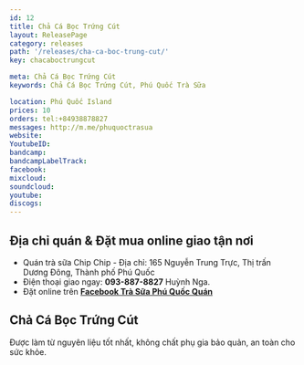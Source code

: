 ```yaml
---
id: 12
title: Chả Cá Bọc Trứng Cút
layout: ReleasePage
category: releases
path: '/releases/cha-ca-boc-trung-cut/'
key: chacaboctrungcut

meta: Chả Cá Bọc Trứng Cút
keywords: Chả Cá Bọc Trứng Cút, Phú Quốc Trà Sữa

location: Phú Quốc Island
prices: 10
orders: tel:+84938878827
messages: http://m.me/phuquoctrasua
website: 
YoutubeID: 
bandcamp: 
bandcampLabelTrack: 
facebook: 
mixcloud: 
soundcloud: 
youtube: 
discogs: 
---
```


## Địa chỉ quán & Đặt mua online giao tận nơi

- Quán trà sữa Chip Chip - Địa chỉ: 165 Nguyễn Trung Trực, Thị trấn Dương Đông, Thành phố Phú Quốc
- Điện thoại giao ngay: **093-887-8827** Huỳnh Nga.
- Đặt online trên [**Facebook Trà Sữa Phú Quốc Quán**](https://www.facebook.com/phuquoctrasua)

## Chả Cá Bọc Trứng Cút
Được làm từ nguyên liệu tốt nhất, không chất phụ gia bảo quản, an toàn cho sức khỏe.